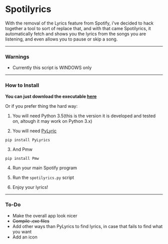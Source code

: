 # Spotilyrics

With the removal of the Lyrics feature from Spotify, i've decided to hack together a tool to sort of replace that, and with that came Spotilyrics, it automatically fetch and shows you the lyrics from the songs you are listening, and even allows you to pause or skip a song.

---
### Warnings

* Currently this script is WINDOWS only

---

### How to Install
**You can just download the executable [here](https://github.com/eitchtee/Spotilyrics/releases/latest)**

Or if you prefer thing the hard way:

1. You will need Python 3.5(this is the version it is developed and tested on, altough it may work on Python 3.x)

2. You will need [PyLyric](https://pypi.python.org/pypi/PyLyrics/1.1.0)

  `pip install PyLyrics`
  
3. And Pmw

  `pip install Pmw`

4. Run your main Spotify program

5. Run the `spotilyrics.py` script

6. Enjoy your lyrics!

---

### To-Do
* Make the overall app look nicer
* ~~Compile .exe files~~
* Add other ways than PyLyrics to find lyrics, in case that fails to find what you want
* Add an icon
